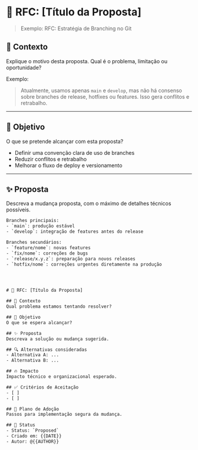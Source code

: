 # 📄 RFC: [Título da Proposta]
> Exemplo: RFC: Estratégia de Branching no Git

## 🧠 Contexto
Explique o motivo desta proposta. Qual é o problema, limitação ou oportunidade?

Exemplo:
> Atualmente, usamos apenas `main` e `develop`, mas não há consenso sobre branches de release, hotfixes ou features. Isso gera conflitos e retrabalho.

---

## 🎯 Objetivo
O que se pretende alcançar com esta proposta?

- Definir uma convenção clara de uso de branches
- Reduzir conflitos e retrabalho
- Melhorar o fluxo de deploy e versionamento

---

## ✨ Proposta
Descreva a mudança proposta, com o máximo de detalhes técnicos possíveis.

```txt
Branches principais:
- `main`: produção estável
- `develop`: integração de features antes do release

Branches secundários:
- `feature/nome`: novas features
- `fix/nome`: correções de bugs
- `release/x.y.z`: preparação para novos releases
- `hotfix/nome`: correções urgentes diretamente na produção




# 📄 RFC: [Título da Proposta]

## 🧠 Contexto
Qual problema estamos tentando resolver?

## 🎯 Objetivo
O que se espera alcançar?

## ✨ Proposta
Descreva a solução ou mudança sugerida.

## 🔍 Alternativas consideradas
- Alternativa A: ...
- Alternativa B: ...

## 🔥 Impacto
Impacto técnico e organizacional esperado.

## ✅ Critérios de Aceitação
- [ ]
- [ ]

## 🧪 Plano de Adoção
Passos para implementação segura da mudança.

## 📅 Status
- Status: `Proposed`
- Criado em: {{DATE}}
- Autor: @{{AUTHOR}}
